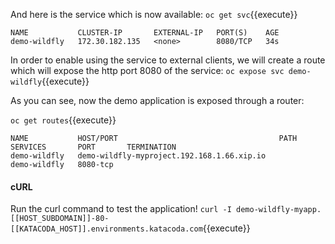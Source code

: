 And here is the service which is now available:
`oc get svc`{{execute}}

```
NAME           CLUSTER-IP       EXTERNAL-IP   PORT(S)    AGE
demo-wildfly   172.30.182.135   <none>        8080/TCP   34s
```

In order to enable using the service to external clients, we will create a route which will expose the http port 8080 of the service:
`oc expose svc demo-wildfly`{{execute}}

As you can see, now the demo application is exposed through a router:

`oc get routes`{{execute}}

```
NAME           HOST/PORT                                    PATH      SERVICES       PORT       TERMINATION
demo-wildfly   demo-wildfly-myproject.192.168.1.66.xip.io             demo-wildfly   8080-tcp   
```

#### cURL

Run the curl command to test the application!
`curl -I demo-wildfly-myapp.[[HOST_SUBDOMAIN]]-80-[[KATACODA_HOST]].environments.katacoda.com`{{execute}}